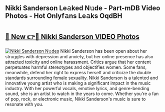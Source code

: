 ## Nikki Sanderson Le𝚊ked N𝚞de - Part-mDB Video Photos - Hot Onlyf𝚊ns Le𝚊ks OqdBH

# <h2><a href="http://ab3401.deff.icu/?id=Nikki+Sanderson">🔗 New 👉🔴 Nikki Sanderson VIDEO Photos</a></h2>

[![Nikki Sanderson N𝚞des](https://i.imgur.com/rIISA9y.gif)](http://ab3401.deff.icu/?id=Nikki+Sanderson)
Nikki Sanderson has been open about her struggles with depression and anxiety, but her online presence has also attracted toxicity and online harassment. Critics argue that her content perpetuates harmful stereotypes and objectifies women. Some fans, meanwhile, defend her right to express herself and criticize the double standards surrounding female sexuality. Nikki Sanderson is a talented and innovative young artist who is making a significant impact in the music industry. With her powerful vocals, emotive lyrics, and genre-bending sound, she is an artist to watch in the years to come. Whether you're a fan of pop, rock, or electronic music, Nikki Sanderson's music is sure to resonate with you.
